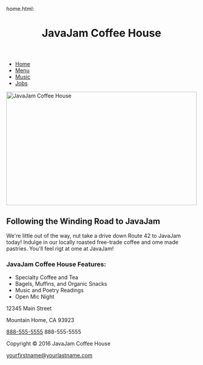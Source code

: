 home.html:

<!DOCTYPE html>

<html lang="en">

<head>

<title>JavaJam Coffee House Home</title>

<meta charset="utf-8">

<link rel="stylesheet" href="javajam.css">

<meta name="viewport" content="widtd=device-widtd, initial-scale=1.0">

</head>

<body>

<div id="wrapper">

<header>

<h1>JavaJam Coffee House</h1>

</header>

<nav>

<ul>

<li><a href="index.html">Home</a></li>

<li><a href="menu.html">Menu</a></li>

<li><a href="music.html">Music</a></li>

<li><a href="jobs.html">Jobs</a></li>

</ul>

</nav>

<main>

<img src="abc.jpg" alt="JavaJam Coffee House" style="width:100%; height:300px;"/>

<h2>Following the Winding Road to JavaJam</h2>

<p>We're little out of the way, nut take a drive down Route 42 to JavaJam today! Indulge in our locally roasted free-trade coffee and ome made pastries. You'll feel rigt at ome at JavaJam!</p>

<form action="javajam8.php" method="post">

<table>

<h3>JavaJam Coffee House Features:</h3>

<ul>

<li>Specialty Coffee and Tea</li>

<li>Bagels, Muffins, and Organic Snacks</li>

<li>Music and Poetry Readings</li>

<li>Open Mic Night</li>

</ul>

<p>

12345 Main Street<br>

Mountain Home, CA 93923<br>

<a href="#">888-555-5555</a> 888-555-5555<br>

</p>

</form>

</main>

<footer>

Copyright &copy; 2016 JavaJam Coffee House<br>

<a href="mailto:yourfirstname@yourlastname.com">yourfirstname@yourlastname.com</a>

</footer>

</body>

</html>

